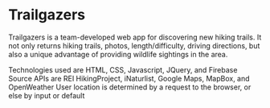 # Trailgazers

Trailgazers is a team-developed web app for discovering new hiking trails.  It not only returns hiking trails, photos, length/difficulty, driving directions, but also a unique advantage of providing wildlife sightings in the area.

Technologies used are HTML, CSS, Javascript, JQuery, and Firebase
Source APIs are REI HikingProject, iNaturlist, Google Maps, MapBox, and OpenWeather
User location is determined by a request to the browser, or else by input or default

